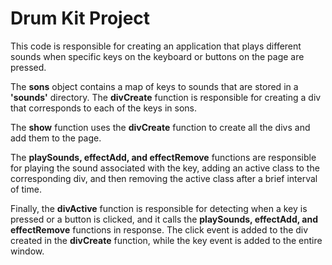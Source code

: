 # Drum Kit Project
 
This code is responsible for creating an application that plays different sounds when specific keys on the keyboard or buttons on the page are pressed.

The **sons** object contains a map of keys to sounds that are stored in a **'sounds'** directory. The **divCreate** function is responsible for creating a div that corresponds to each of the keys in sons.

The **show** function uses the **divCreate** function to create all the divs and add them to the page.

The **playSounds, effectAdd, and effectRemove** functions are responsible for playing the sound associated with the key, adding an active class to the corresponding div, and then removing the active class after a brief interval of time.

Finally, the **divActive** function is responsible for detecting when a key is pressed or a button is clicked, and it calls the **playSounds, effectAdd, and effectRemove** functions in response. The click event is added to the div created in the **divCreate** function, while the key event is added to the entire window.